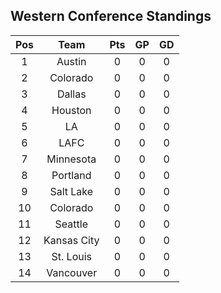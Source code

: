 ## Western Conference Standings
Pos|Team|Pts|GP|GD
:-:|:-:|:-:|:-:|:-:
1|Austin|0|0|0|
2|Colorado|0|0|0|
3|Dallas|0|0|0|
4|Houston|0|0|0|
5|LA|0|0|0|
6|LAFC|0|0|0|
7|Minnesota|0|0|0|
8|Portland|0|0|0|
9|Salt Lake|0|0|0|
10|Colorado|0|0|0|
11|Seattle|0|0|0|
12|Kansas City|0|0|0|
13|St. Louis|0|0|0|
14|Vancouver|0|0|0|
